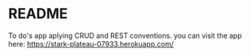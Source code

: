 # README
To do's app aplying CRUD and REST conventions. you can visit the app here: https://stark-plateau-07933.herokuapp.com/
